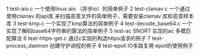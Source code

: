 1 test-aio.c    				一个使用linux aio （异步io）的简单例子
2 test-clamav.c   				一个通过使用clamav 的api库 来扫描恶意文件的简单例子，需要安装clamav 库和恶意样本库
3 test-kmp.c                    一个实现了kmp算法的简单例子
4 test-decode_base64.c          一个实现了解码base64字符串的算法的简单例子
5 test-ac						SNORT 实现的ac 多模匹配算法
6 test-https-get.c              通过c实现的构造https请求的例子
7 test-process_daemon           创建守护进程的例子
8 test-epoll                    IO多路复用 epoll的使用例子